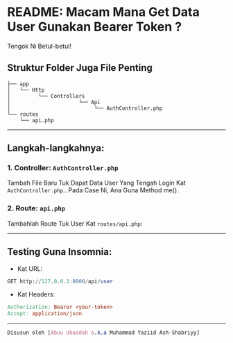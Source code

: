 # README: Macam Mana Get Data User Gunakan Bearer Token ?

Tengok Ni Betul-betul!

## **Struktur Folder Juga File Penting**

```
├── app
│   └── Http
│         └── Controllers
│                      └── Api
│                           └── AuthController.php
└── routes
    └── api.php 
```

---

## **Langkah-langkahnya:**

### **1. Controller: `AuthController.php`**
Tambah File Baru Tuk Dapat Data User Yang Tengah Login Kat `AuthController.php`.. Pada Case Ni, Ana Guna Method me().

### **2. Route: `api.php`**
Tambahlah Route Tuk User Kat `routes/api.php`:

---

## **Testing Guna Insomnia:**

- Kat URL:
```sql
GET http://127.0.0.1:8000/api/user
```

- Kat Headers:
```makefile
Authorization: Bearer <your-token>
Accept: application/json
```

---

```css
Disusun oleh [Abuu Ubaadah a.k.a Muhammad Yaziid Ash-Shabriyy]
```
